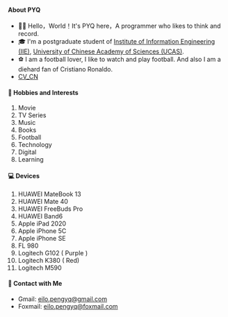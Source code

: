 #### **About PYQ**

- 👋🏼 Hello，World！It's PYQ here，A programmer who likes to think and record.
- 🎓 I'm a postgraduate student of [Institute of Information Engineering (IIE)](http://www.iie.ac.cn/), [University of Chinese Academy of Sciences (UCAS)](https://www.ucas.ac.cn/ ).
- ⚽ I am a football lover, I like to watch and play football. And also I am a diehard fan of Cristiano Ronaldo.
- [CV_CN](https://github.com/peng-yq/peng-yq.github.io/raw/main/pdf/CV_CN.pdf)

#### **🚀 Hobbies and Interests**

1. Movie
2. TV Series
3. Music
4. Books
5. Football
6. Technology
7. Digital
8. Learning

#### **💻 Devices**

1. HUAWEI  MateBook 13
2. HUAWEI  Mate 40
3. HUAWEI  FreeBuds Pro
4. HUAWEI  Band6
5. Apple  iPad 2020
6. Apple iPhone 5C
7. Apple iPhone SE
8. FL  980
9. Logitech  G102 ( Purple )
10. Logitech  K380 ( Red)
11. Logitech  M590

#### **💌 Contact with Me**

- Gmail: [eilo.pengyq@gmail.com](mailto:eilo.pengyq@gmail.com)
- Foxmail: [eilo.pengyq@foxmail.com](mailto:eilo.pengyq@foxmail.com)
